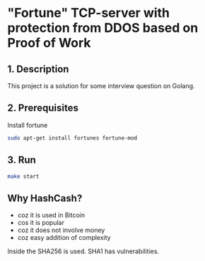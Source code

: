 # "Fortune" TCP-server with protection from DDOS based on Proof of Work

## 1. Description
This project is a solution for some interview question on Golang.

## 2. Prerequisites
Install fortune
```bash
sudo apt-get install fortunes fortune-mod
```

## 3. Run
```bash
make start
```

## Why HashCash?

- coz it is used in Bitcoin
- cos it is popular
- coz it does not involve money
- coz easy addition of complexity

Inside the SHA256 is used. SHA1 has vulnerabilities. 

